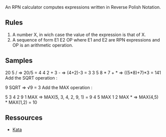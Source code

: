 An RPN calculator computes expressions written in Reverse Polish Notation.

## Rules

1. A number X, in wich case the value of the expression is that of X.
1. A sequence of form E1 E2 OP where E1 and E2 are RPN expressions and OP is an arithmetic operation.

## Samples

20 5 /        => 20/5 = 4
4 2 + 3 -     => (4+2)-3 = 3
3 5 8 * 7 + * => ((5*8)+7)*3 = 141
Add the SQRT operation :

9 SQRT => √9 = 3
Add the MAX operation :

5 3 4 2 9 1 MAX   => MAX(5, 3, 4, 2, 9, 1) = 9
4 5 MAX 1 2 MAX * => MAX(4,5) * MAX(1,2) = 10

## Ressources

+ [Kata](http://codingdojo.org/kata/RPN/)